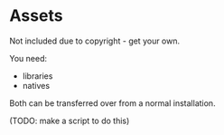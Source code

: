 # Assets

Not included due to copyright - get your own.

You need:

- libraries
- natives

Both can be transferred over from a normal installation.

(TODO: make a script to do this)

